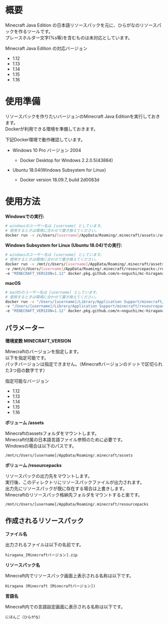 # 概要

Minecraft Java Edition の日本語リソースパックを元に、ひらがなのリソースパックを作るツールです。<br>
プレースホルダー文字(%s等)を含むものは未対応としています。<br>

Minecraft Java Edition の対応バージョン
- 1.12
- 1.13
- 1.14
- 1.15
- 1.16

# 使用準備

リソースパックを作りたいバージョンのMinecraft Java Editionを実行しておきます。<br>
Dockerが利用できる環境を準備しておきます。<br>

下記Docker環境で動作確認しています。

- Windows 10 Pro バージョン 2004
   - Docker Desktop for Windows 2.2.0.5(43884)

- Ubuntu 18.04(Windows Subsystem for Linux)
   - Docker version 18.09.7, build 2d0083d 

# 使用方法

**Windowsでの実行:**

```bash
# windowsのユーザー名は [username] としています。
# 使用するときは環境に合わせて置き換えてください。
docker run -v /c/Users/[username]/AppData/Roaming/.minecraft/assets:/assets:ro -v /c/Users/[username]/AppData/Roaming/.minecraft/resourcepacks:/resourcepacks:rw -e "MINECRAFT_VERSION=1.12" docker.pkg.github.com/n-noguchi/mc-hiragana-resourcepack-builder/mc-hiragana-resourcepack-builder:1.0.0
```

**Windows Subsystem for Linux (Ubuntu 18.04)での実行:**

```bash
# windowsのユーザー名は [username] としています。
# 使用するときは環境に合わせて置き換えてください。
docker run -v /mnt/c/Users/[username]/AppData/Roaming/.minecraft/assets:/assets:ro \
-v /mnt/c/Users/[username]/AppData/Roaming/.minecraft/resourcepacks:/resourcepacks:rw \
-e "MINECRAFT_VERSION=1.12" docker.pkg.github.com/n-noguchi/mc-hiragana-resourcepack-builder/mc-hiragana-resourcepack-builder:1.0.0
```

**macOS**

```bash
# macOSのユーザー名は [username] としています。
# 使用するときは環境に合わせて置き換えてください。
docker run -v "/Users/[username]/Library/Application Support/minecraft/assets:/assets:ro" \
-v "/Users/[username]/Library/Application Support/minecraft/resourcepacks:/resourcepacks:rw" \
-e "MINECRAFT_VERSION=1.12" docker.pkg.github.com/n-noguchi/mc-hiragana-resourcepack-builder/mc-hiragana-resourcepack-builder:1.0.0
```

## パラメーター

**環境変数 MINECRAFT_VERSION**

Minecraftのバージョンを指定します。<br>
以下を指定可能です。<br>
パッチバージョンは指定できません。（Minecraftバージョンのドットで区切られた3つ目の数字です）<br>

指定可能なバージョン

- 1.12
- 1.13
- 1.14
- 1.15
- 1.16

**ボリューム /assets**

Minecraftのassetsフォルダをマウントします。<br>
Minecraft付属の日本語言語ファイル参照のために必要です。<br>
Windowsの場合は以下のパスです。<br>

`/mnt/c/Users/[username]/AppData/Roaming/.minecraft/assets`

**ボリューム /resourcepacks**

リソースパックの出力先をマウントします。<br>
実行後、このディレクトリにリソースパックファイルが出力されます。<br>
出力先にリソースパックが既に存在する場合は上書きします。<br>
Minecraftのリソースパック格納先フォルダをマウントすると楽です。<br>

`/mnt/c/Users/[username]/AppData/Roaming/.minecraft/resourcepacks`

## 作成されるリソースパック

**ファイル名**

出力されるファイルは以下の名前です。<br>

`hiragana_[Minecraftバージョン].zip`

**リソースパック名**

Minecraft内でリソースパック画面上表示される名称は以下です。

`Hiragana (Minecraft [Minecraftバージョン])`

**言語名**

Minecraft内での言語設定画面に表示される名称は以下です。

`にほんご（ひらがな）`
